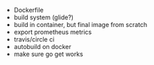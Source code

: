- Dockerfile
- build system (glide?)
- build in container, but final image from scratch
- export prometheus metrics
- travis/circle ci
- autobuild on docker
- make sure go get works

